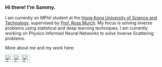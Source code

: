 ### Hi there! I'm Sammy.
I am currently an MPhil student at the <a href="https://hkust.edu.hk/home">Hong Kong University of Science and Technology</a>, supervised by <a href="https://eermurch.home.ece.ust.hk/">Prof. Ross Murch</a>. My focus is solving inverse problems using statistical and deep learning techniques. I am currently working on Physics Informed Neural Networks to solve Inverse Scattering problems.

More about me and my work here:

<a href="https://www.linkedin.com/in/samruddhi-deshmukh-45862665/">
  <img align="left" alt="Samruddhi's LinkedIn" width="25px" src="https://raw.githubusercontent.com/peterthehan/peterthehan/master/assets/linkedin.svg" />
</a>
<a href="https://scholar.google.com/citations?user=LFp6xfUAAAAJ&hl=en">
  <img align="left" alt="Samruddhi's Google Scholar" width="25px" src="https://user-images.githubusercontent.com/5306916/139717437-166b5c51-1dd7-4686-be42-b82c50b677f9.png" />
</a>
<a href="https://github.com/dsamruddhi">
  <img align="left" alt="Samruddhi's GitHub" width="25px" src="https://raw.githubusercontent.com/peterthehan/peterthehan/master/assets/github.svg" />
</a>



<!--
**dsamruddhi/dsamruddhi** is a ✨ _special_ ✨ repository because its `README.md` (this file) appears on your GitHub profile.

Here are some ideas to get you started:

- 🔭 I’m currently working on ...
- 🌱 I’m currently learning ...
- 👯 I’m looking to collaborate on ...
- 🤔 I’m looking for help with ...
- 💬 Ask me about ...
- 📫 How to reach me: ...
- 😄 Pronouns: ...
- ⚡ Fun fact: ...
-->
